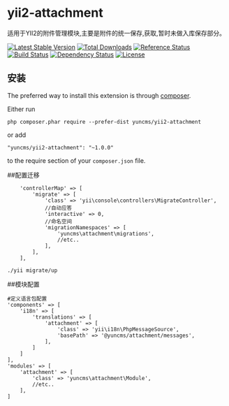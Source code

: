 # yii2-attachment

适用于YII2的附件管理模块,主要是附件的统一保存,获取,暂时未做入库保存部分。

[![Latest Stable Version](https://poser.pugx.org/yuncms/yii2-attachment/v/stable.png)](https://packagist.org/packages/yuncms/yii2-attachment)
[![Total Downloads](https://poser.pugx.org/yuncms/yii2-attachment/downloads.png)](https://packagist.org/packages/yuncms/yii2-attachment)
[![Reference Status](https://www.versioneye.com/php/yuncms:yii2-attachment/reference_badge.svg)](https://www.versioneye.com/php/yuncms:yii2-attachment/references)
[![Build Status](https://img.shields.io/travis/yiisoft/yii2-attachment.svg)](http://travis-ci.org/yuncms/yii2-attachment)
[![Dependency Status](https://www.versioneye.com/php/yuncms:yii2-attachment/dev-master/badge.png)](https://www.versioneye.com/php/yuncms:yii2-attachment/dev-master)
[![License](https://poser.pugx.org/yuncms/yii2-attachment/license.svg)](https://packagist.org/packages/yuncms/yii2-attachment)


安装
----

The preferred way to install this extension is through [composer](http://getcomposer.org/download/).

Either run

```
php composer.phar require --prefer-dist yuncms/yii2-attachment
```

or add

```
"yuncms/yii2-attachment": "~1.0.0"
```

to the require section of your `composer.json` file.

##配置迁移

````
    'controllerMap' => [
        'migrate' => [
            'class' => 'yii\console\controllers\MigrateController',
			//自动应答
            'interactive' => 0,
			//命名空间
			'migrationNamespaces' => [
                'yuncms\attachment\migrations',
                //etc..
            ],
        ],
    ],
````

````
./yii migrate/up
````

##模块配置

````
#定义语言包配置
'components' => [
    'i18n' => [
        'translations' => [
            'attachment' => [
                'class' => 'yii\i18n\PhpMessageSource',
                'basePath' => '@yuncms/attachment/messages',
            ],
        ]
    ]
],
'modules' => [
    'attachment' => [
        'class' => 'yuncms\attachment\Module',
        //etc..
    ],
]
````